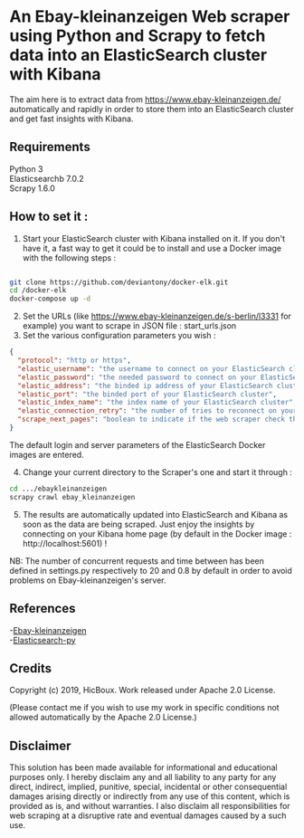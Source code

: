 <h1>An Ebay-kleinanzeigen Web scraper using Python and Scrapy to fetch data into an ElasticSearch cluster with Kibana</h1>

The aim here is to extract data from https://www.ebay-kleinanzeigen.de/ automatically and rapidly in order to store them 
into an ElasticSearch cluster and get fast insights with Kibana.

<h2>Requirements</h2>
Python 3 <br/>
Elasticsearchb 7.0.2 <br/>
Scrapy 1.6.0 <br/>

<h2>How to set it :</h2>

1) Start your ElasticSearch cluster with Kibana installed on it. If you don't have it, a fast way to get it could be to install
and use a Docker image with the following steps :
```bash

git clone https://github.com/deviantony/docker-elk.git
cd /docker-elk
docker-compose up -d
```

2) Set the URLs (like https://www.ebay-kleinanzeigen.de/s-berlin/l3331 for example) you want to scrape in JSON file : start_urls.json
3) Set the various configuration parameters you wish :
```json
{
  "protocol": "http or https",
  "elastic_username": "the username to connect on your ElasticSearch cluster",
  "elastic_password": "the needed password to connect on your ElasticSearch cluster",
  "elastic_address": "the binded ip address of your ElasticSearch cluster",
  "elastic_port": "the binded port of your ElasticSearch cluster",
  "elastic_index_name": "the index name of your ElasticSearch cluster",
  "elastic_connection_retry": "the number of tries to reconnect on your ElasticSearch in case of failure",
  "scrape_next_pages": "boolean to indicate if the web scraper check the next pages (1,2,3...) displayed at the bottom of page."
}
```
The default login and server parameters of the ElasticSearch Docker images are entered.

4) Change your current directory to the Scraper's one and start it through :
```bash
cd .../ebaykleinanzeigen
scrapy crawl ebay_kleinanzeigen
```
5) The results are automatically updated into ElasticSearch and Kibana as soon as the data are being scraped.
Just enjoy the insights by connecting on your Kibana home page (by default in the Docker image : http://localhost:5601) !

NB: The number of concurrent requests and time between has been defined in settings.py respectively to 20 and 0.8 by default
in order to avoid problems on Ebay-kleinanzeigen's server.

<h2>References</h2>

-[Ebay-kleinanzeigen](https://www.ebay-kleinanzeigen.de/stadt/berlin/) <br/>
-[Elasticsearch-py](https://elasticsearch-py.readthedocs.io/en/master/) <br/>

<h2>Credits</h2>

Copyright (c) 2019, HicBoux. Work released under Apache 2.0 License. 

(Please contact me if you wish to use my work in specific conditions not allowed automatically by the Apache 2.0 License.)

<h2>Disclaimer</h2>

This solution has been made available for informational and educational purposes only. I hereby disclaim any and all 
liability to any party for any direct, indirect, implied, punitive, special, incidental or other consequential 
damages arising directly or indirectly from any use of this content, which is provided as is, and without warranties.
I also disclaim all responsibilities for web scraping at a disruptive rate and eventual damages caused by a such use.
